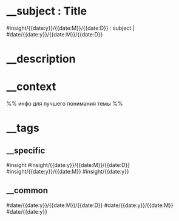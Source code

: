 # \_\_subject : Title
#insight/{{date:y}}/{{date:M}}/{{date:D}} : subject | #date/{{date:y}}/{{date:M}}/{{date:D}}
# \_\_description
# \_\_context
%%
инфо для лучшего понимания темы
%%
 # \_\_tags
## \_\_specific
#insight #insight/{{date:y}}/{{date:M}}/{{date:D}} #insight/{{date:y}}/{{date:M}} #insight/{{date:y}}
## \_\_common
#date/{{date:y}}/{{date:M}}/{{date:D}} #date/{{date:y}}/{{date:M}} #date/{{date:y}}
